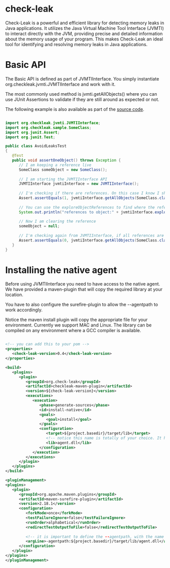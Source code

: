 # check-leak
Check-Leak is a powerful and efficient library for detecting memory leaks in Java applications. It utilizes the Java Virtual Machine Tool Interface (JVMTI) to interact directly with the JVM, providing precise and detailed information about the memory usage of your program. This makes Check-Leak an ideal tool for identifying and resolving memory leaks in Java applications.

# Basic API

The Basic API is defined as part of JVMTIInterface. You simply instantiate org.checkleak.jvmti.JVMTIInterface and work with it.

The most commonly used method is jvmti.getAllObjects() where you can use JUnit Assertions to validate if they are still around as expected or not.

The following example is also available as part of the [source code](https://github.com/check-leak/check-leak/tree/main/examples/junit-example).


```java

import org.checkleak.jvmti.JVMTIInterface;
import org.checkleak.sample.SomeClass;
import org.junit.Assert;
import org.junit.Test;

public class AvoidLeaksTest
{
   @Test
   public void assertOneObject() throws Exception {
      // I am keeping a reference live
      SomeClass someObject = new SomeClass();
      
      // I am starting the JVMTIInterface API
      JVMTIInterface jvmtiInterface = new JVMTIInterface();
      
      // I'm checking if there are references. On this case I know I should have one object live, so I'm checking for 1
      Assert.assertEquals(1, jvmtiInterface.getAllObjects(SomeClass.class).length);
      
      // You can use the exploreObjectReferences to find where the references are (in case they are not expected)
      System.out.println("references to object:" + jvmtiInterface.exploreObjectReferences(10, 10, true, someObject));
      
      // Now I am clearing the reference
      someObject = null;
      
      // I'm checking again from JVMTIInterface, if all references are gone. Notice that getAllObjects will force a garbage collection on every call
      Assert.assertEquals(0, jvmtiInterface.getAllObjects(SomeClass.class).length);
   }
}

```


# Installing the native agent
Before using JVMTIInterface you need to have access to the native agent. We have provided a maven-plugin that will copy the required library at your location.

You have to also configure the surefire-plugin to allow the --agentpath to work accordingly.

Notice the maven install plugin will copy the appropriate file for your environment. Currently we support MAC and Linux. The library can be compiled on any environment where a GCC compiler is available.

````xml

<!-- you can add this to your pom -->
<properties>
   <check-leak-version>0.4</check-leak-version>
</properties>

<build>
   <plugins>
      <plugin>
         <groupId>org.check-leak</groupId>
         <artifactId>checkleak-maven-plugin</artifactId>
         <version>${check-leak-version}</version>
         <executions>
            <execution>
               <phase>generate-sources</phase>
               <id>install-native</id>
               <goals>
                  <goal>install</goal>
               </goals>
               <configuration>
                  <target>${project.basedir}/target/lib</target>
                  <!-- notice this name is totally of your choice. It has to match the name passed to the java argument -->
                  <lib>agent.dll</lib>
               </configuration>
            </execution>
         </executions>
      </plugin>
   </plugins>
</build>

<pluginManagement>
<plugins>
   <plugin>
      <groupId>org.apache.maven.plugins</groupId>
      <artifactId>maven-surefire-plugin</artifactId>
      <version>2.18.1</version>
      <configuration>
         <forkMode>once</forkMode>
         <testFailureIgnore>false</testFailureIgnore>
         <runOrder>alphabetical</runOrder>
         <redirectTestOutputToFile>false</redirectTestOutputToFile>
         
         <!-- it is important to define the --agentpath, with the name and location here matching the one of your choice on the install -->
         <argLine>-agentpath:${project.basedir}/target/lib/agent.dll</argLine>
      </configuration>
   </plugin>
</plugins>
</pluginManagement>

````